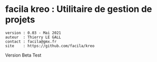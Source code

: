 # facila kreo : Utilitaire de gestion de projets

    version : 0.03 - Mai 2021
    auteur  : Thierry LE GALL 
    contact : facila@gmx.fr
    site    : https://github.com/facila/kreo


Version Beta Test
